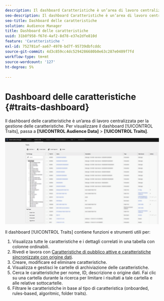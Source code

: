 ```yaml
---
description: Il dashboard Caratteristiche è un’area di lavoro centralizzata per la gestione delle caratteristiche.
seo-description: Il dashboard Caratteristiche è un’area di lavoro centralizzata per la gestione delle caratteristiche.
seo-title: Dashboard delle caratteristiche
solution: Audience Manager
title: Dashboard delle caratteristiche
uuid: 31b8f958-f67d-4af2-8d78-e37e2dfe810d
feature: 'Caratteristiche '
exl-id: 752781af-aa67-4978-bd7f-95739dbfcddc
source-git-commit: 4d3c859cc4dc5294286680b0e63c287e0409f7fd
workflow-type: tm+mt
source-wordcount: '127'
ht-degree: 5%

---
```


# Dashboard delle caratteristiche {#traits-dashboard}

Il dashboard delle caratteristiche è un’area di lavoro centralizzata per la gestione delle caratteristiche. Per visualizzare il dashboard [!UICONTROL Traits], passa a **[!UICONTROL Audience Data]** > **[!UICONTROL Traits]**.

![](assets/traits-dashboard.png)

<!-- c_tb_dashboard.xml -->

Il dashboard [!UICONTROL Traits] contiene funzioni e strumenti utili per:

1. Visualizza tutte le caratteristiche e i dettagli correlati in una tabella con colonne ordinabili.
2. Rivedi e lavora con [Caratteristiche di pubblico attive e caratteristiche sincronizzate con origine dati](../../features/traits/client-activity-synced-audience-traits.md).
3. Creare, modificare ed eliminare caratteristiche.
4. Visualizza e gestisci le cartelle di archiviazione delle caratteristiche.
5. Cerca le caratteristiche per nome, ID, descrizione o origine dati. Fai clic su una cartella durante la ricerca per limitare i risultati a tale cartella e alle relative sottocartelle.
6. Filtrare le caratteristiche in base al tipo di caratteristica (onboarded, rules-based, algoritmic, folder traits).

